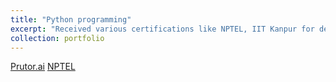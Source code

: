 ```yaml
---
title: "Python programming"
excerpt: "Received various certifications like NPTEL, IIT Kanpur for demonstration of proficiency in the language."
collection: portfolio
---
```

[Prutor.ai](https://1drv.ms/b/s!AllCcwLfbSCpiGDrspce8Vs66xvm?e=Tv2AID) [NPTEL](https://1drv.ms/b/s!AllCcwLfbSCpiF8sSit2A6gSzJ2p?e=mNdTDt)